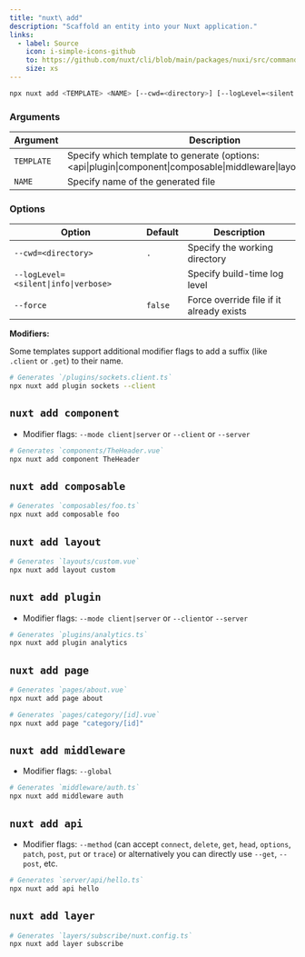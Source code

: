 ```yaml
---
title: "nuxt\ add"
description: "Scaffold an entity into your Nuxt application."
links:
  - label: Source
    icon: i-simple-icons-github
    to: https://github.com/nuxt/cli/blob/main/packages/nuxi/src/commands/add.ts
    size: xs
---
```


<!--add-cmd-->
```bash [Terminal]
npx nuxt add <TEMPLATE> <NAME> [--cwd=<directory>] [--logLevel=<silent|info|verbose>] [--force]
```
<!--/add-cmd-->

### Arguments

<!--add-args-->
Argument | Description
--- | ---
`TEMPLATE` | Specify which template to generate (options: <api\|plugin\|component\|composable\|middleware\|layout\|page\|layer>)
`NAME` | Specify name of the generated file
<!--/add-args-->

### Options

<!--add-opts-->
Option | Default | Description
--- | --- | ---
`--cwd=<directory>` | `.` | Specify the working directory
`--logLevel=<silent\|info\|verbose>` |  | Specify build-time log level
`--force` | `false` | Force override file if it already exists
<!--/add-opts-->

**Modifiers:**

Some templates support additional modifier flags to add a suffix (like `.client` or `.get`) to their name.

```bash [Terminal]
# Generates `/plugins/sockets.client.ts`
npx nuxt add plugin sockets --client
```

## `nuxt add component`

* Modifier flags: `--mode client|server` or `--client` or `--server`

```bash [Terminal]
# Generates `components/TheHeader.vue`
npx nuxt add component TheHeader
```

## `nuxt add composable`

```bash [Terminal]
# Generates `composables/foo.ts`
npx nuxt add composable foo
```

## `nuxt add layout`

```bash [Terminal]
# Generates `layouts/custom.vue`
npx nuxt add layout custom
```

## `nuxt add plugin`

* Modifier flags: `--mode client|server` or `--client`or `--server`

```bash [Terminal]
# Generates `plugins/analytics.ts`
npx nuxt add plugin analytics
```

## `nuxt add page`

```bash [Terminal]
# Generates `pages/about.vue`
npx nuxt add page about
```

```bash [Terminal]
# Generates `pages/category/[id].vue`
npx nuxt add page "category/[id]"
```

## `nuxt add middleware`

* Modifier flags: `--global`

```bash [Terminal]
# Generates `middleware/auth.ts`
npx nuxt add middleware auth
```

## `nuxt add api`

* Modifier flags: `--method` (can accept `connect`, `delete`, `get`, `head`, `options`, `patch`, `post`, `put` or `trace`) or alternatively you can directly use `--get`, `--post`, etc.

```bash [Terminal]
# Generates `server/api/hello.ts`
npx nuxt add api hello
```

## `nuxt add layer`

```bash [Terminal]
# Generates `layers/subscribe/nuxt.config.ts`
npx nuxt add layer subscribe
```
